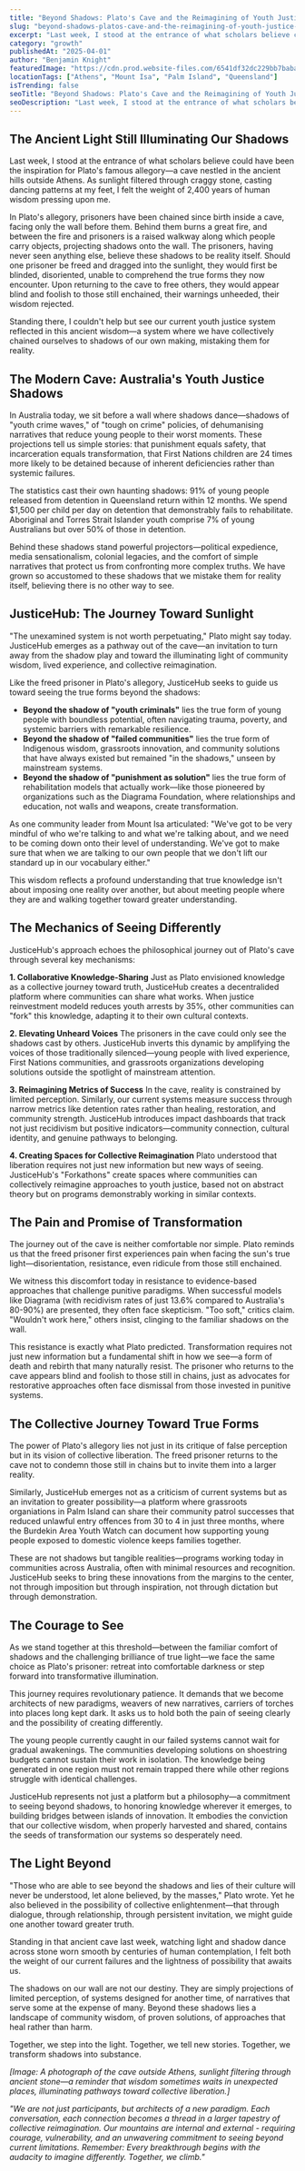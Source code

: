```yaml
---
title: "Beyond Shadows: Plato's Cave and the Reimagining of Youth Justice in Australia"
slug: "beyond-shadows-platos-cave-and-the-reimagining-of-youth-justice-in-australia"
excerpt: "Last week, I stood at the entrance of what scholars believe could have been the inspiration for Plato's famous allegory—a cave nestled in the ancient hills outside Athens. As sunlight filtered through craggy stone, casting dancing patterns at my feet, I felt the weight of 2,400 years of human wisdom pressing upon me."
category: "growth"
publishedAt: "2025-04-01"
author: "Benjamin Knight"
featuredImage: "https://cdn.prod.website-files.com/6541df32dc229bb7babac598/67eb2563f33a644bee3d0859_Screenshot%202025-04-01%20at%2010.29.20%E2%80%AFam.png"
locationTags: ["Athens", "Mount Isa", "Palm Island", "Queensland"]
isTrending: false
seoTitle: "Beyond Shadows: Plato's Cave and the Reimagining of Youth Justice in Australia"
seoDescription: "Last week, I stood at the entrance of what scholars believe could have been the inspiration for Plato's famous allegory—a cave nestled in the ancient hills outside Athens. As sunlight filtered through craggy stone, casting dancing patterns at my feet, I felt the weight of 2,400 years of human wisdom pressing upon me."
---
```


## The Ancient Light Still Illuminating Our Shadows

Last week, I stood at the entrance of what scholars believe could have been the inspiration for Plato's famous allegory—a cave nestled in the ancient hills outside Athens. As sunlight filtered through craggy stone, casting dancing patterns at my feet, I felt the weight of 2,400 years of human wisdom pressing upon me.

In Plato's allegory, prisoners have been chained since birth inside a cave, facing only the wall before them. Behind them burns a great fire, and between the fire and prisoners is a raised walkway along which people carry objects, projecting shadows onto the wall. The prisoners, having never seen anything else, believe these shadows to be reality itself. Should one prisoner be freed and dragged into the sunlight, they would first be blinded, disoriented, unable to comprehend the true forms they now encounter. Upon returning to the cave to free others, they would appear blind and foolish to those still enchained, their warnings unheeded, their wisdom rejected.

Standing there, I couldn't help but see our current youth justice system reflected in this ancient wisdom—a system where we have collectively chained ourselves to shadows of our own making, mistaking them for reality.

## The Modern Cave: Australia's Youth Justice Shadows

In Australia today, we sit before a wall where shadows dance—shadows of "youth crime waves," of "tough on crime" policies, of dehumanising narratives that reduce young people to their worst moments. These projections tell us simple stories: that punishment equals safety, that incarceration equals transformation, that First Nations children are 24 times more likely to be detained because of inherent deficiencies rather than systemic failures.

The statistics cast their own haunting shadows: 91% of young people released from detention in Queensland return within 12 months. We spend $1,500 per child per day on detention that demonstrably fails to rehabilitate. Aboriginal and Torres Strait Islander youth comprise 7% of young Australians but over 50% of those in detention.

Behind these shadows stand powerful projectors—political expedience, media sensationalism, colonial legacies, and the comfort of simple narratives that protect us from confronting more complex truths. We have grown so accustomed to these shadows that we mistake them for reality itself, believing there is no other way to see.

## JusticeHub: The Journey Toward Sunlight

"The unexamined system is not worth perpetuating," Plato might say today. JusticeHub emerges as a pathway out of the cave—an invitation to turn away from the shadow play and toward the illuminating light of community wisdom, lived experience, and collective reimagination.

Like the freed prisoner in Plato's allegory, JusticeHub seeks to guide us toward seeing the true forms beyond the shadows:

- **Beyond the shadow of "youth criminals"** lies the true form of young people with boundless potential, often navigating trauma, poverty, and systemic barriers with remarkable resilience.
- **Beyond the shadow of "failed communities"** lies the true form of Indigenous wisdom, grassroots innovation, and community solutions that have always existed but remained "in the shadows," unseen by mainstream systems.
- **Beyond the shadow of "punishment as solution"** lies the true form of rehabilitation models that actually work—like those pioneered by organizations such as the Diagrama Foundation, where relationships and education, not walls and weapons, create transformation.

As one community leader from Mount Isa articulated: "We've got to be very mindful of who we're talking to and what we're talking about, and we need to be coming down onto their level of understanding. We've got to make sure that when we are talking to our own people that we don't lift our standard up in our vocabulary either."

This wisdom reflects a profound understanding that true knowledge isn't about imposing one reality over another, but about meeting people where they are and walking together toward greater understanding.

## The Mechanics of Seeing Differently

JusticeHub's approach echoes the philosophical journey out of Plato's cave through several key mechanisms:

**1. Collaborative Knowledge-Sharing**
Just as Plato envisioned knowledge as a collective journey toward truth, JusticeHub creates a decentralided platform where communities can share what works. When justice reinvestment modeld reduces youth arrests by 35%, other communities can "fork" this knowledge, adapting it to their own cultural contexts.

**2. Elevating Unheard Voices**
The prisoners in the cave could only see the shadows cast by others. JusticeHub inverts this dynamic by amplifying the voices of those traditionally silenced—young people with lived experience, First Nations communities, and grassroots organizations developing solutions outside the spotlight of mainstream attention.

**3. Reimagining Metrics of Success**
In the cave, reality is constrained by limited perception. Similarly, our current systems measure success through narrow metrics like detention rates rather than healing, restoration, and community strength. JusticeHub introduces impact dashboards that track not just recidivism but positive indicators—community connection, cultural identity, and genuine pathways to belonging.

**4. Creating Spaces for Collective Reimagination**
Plato understood that liberation requires not just new information but new ways of seeing. JusticeHub's "Forkathons" create spaces where communities can collectively reimagine approaches to youth justice, based not on abstract theory but on programs demonstrably working in similar contexts.

## The Pain and Promise of Transformation

The journey out of the cave is neither comfortable nor simple. Plato reminds us that the freed prisoner first experiences pain when facing the sun's true light—disorientation, resistance, even ridicule from those still enchained.

We witness this discomfort today in resistance to evidence-based approaches that challenge punitive paradigms. When successful models like Diagrama (with recidivism rates of just 13.6% compared to Australia's 80-90%) are presented, they often face skepticism. "Too soft," critics claim. "Wouldn't work here," others insist, clinging to the familiar shadows on the wall.

This resistance is exactly what Plato predicted. Transformation requires not just new information but a fundamental shift in how we see—a form of death and rebirth that many naturally resist. The prisoner who returns to the cave appears blind and foolish to those still in chains, just as advocates for restorative approaches often face dismissal from those invested in punitive systems.

## The Collective Journey Toward True Forms

The power of Plato's allegory lies not just in its critique of false perception but in its vision of collective liberation. The freed prisoner returns to the cave not to condemn those still in chains but to invite them into a larger reality.

Similarly, JusticeHub emerges not as a criticism of current systems but as an invitation to greater possibility—a platform where grassroots organiations in Palm Island can share their community patrol successes that reduced unlawful entry offences from 30 to 4 in just three months, where the Burdekin Area Youth Watch can document how supporting young people exposed to domestic violence keeps families together.

These are not shadows but tangible realities—programs working today in communities across Australia, often with minimal resources and recognition. JusticeHub seeks to bring these innovations from the margins to the center, not through imposition but through inspiration, not through dictation but through demonstration.

## The Courage to See

As we stand together at this threshold—between the familiar comfort of shadows and the challenging brilliance of true light—we face the same choice as Plato's prisoner: retreat into comfortable darkness or step forward into transformative illumination.

This journey requires revolutionary patience. It demands that we become architects of new paradigms, weavers of new narratives, carriers of torches into places long kept dark. It asks us to hold both the pain of seeing clearly and the possibility of creating differently.

The young people currently caught in our failed systems cannot wait for gradual awakenings. The communities developing solutions on shoestring budgets cannot sustain their work in isolation. The knowledge being generated in one region must not remain trapped there while other regions struggle with identical challenges.

JusticeHub represents not just a platform but a philosophy—a commitment to seeing beyond shadows, to honoring knowledge wherever it emerges, to building bridges between islands of innovation. It embodies the conviction that our collective wisdom, when properly harvested and shared, contains the seeds of transformation our systems so desperately need.

## The Light Beyond

"Those who are able to see beyond the shadows and lies of their culture will never be understood, let alone believed, by the masses," Plato wrote. Yet he also believed in the possibility of collective enlightenment—that through dialogue, through relationship, through persistent invitation, we might guide one another toward greater truth.

Standing in that ancient cave last week, watching light and shadow dance across stone worn smooth by centuries of human contemplation, I felt both the weight of our current failures and the lightness of possibility that awaits us.

The shadows on our wall are not our destiny. They are simply projections of limited perception, of systems designed for another time, of narratives that serve some at the expense of many. Beyond these shadows lies a landscape of community wisdom, of proven solutions, of approaches that heal rather than harm.

Together, we step into the light. Together, we tell new stories. Together, we transform shadows into substance.

*[Image: A photograph of the cave outside Athens, sunlight filtering through ancient stone—a reminder that wisdom sometimes waits in unexpected places, illuminating pathways toward collective liberation.]*

*"We are not just participants, but architects of a new paradigm. Each conversation, each connection becomes a thread in a larger tapestry of collective reimagination. Our mountains are internal and external - requiring courage, vulnerability, and an unwavering commitment to seeing beyond current limitations. Remember: Every breakthrough begins with the audacity to imagine differently. Together, we climb."*